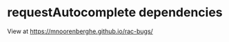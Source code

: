 requestAutocomplete dependencies
=====================

View at https://mnoorenberghe.github.io/rac-bugs/
